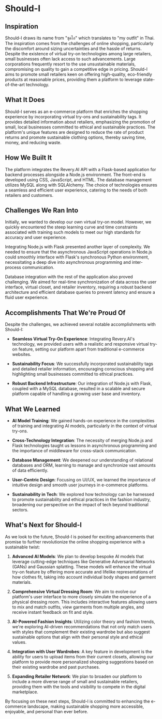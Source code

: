 # Should-I

## Inspiration

Should-I draws its name from "ชุดไอ" which translates to "my outfit" in Thai. The inspiration comes from the challenges of online shopping, particularly the discomfort around sizing uncertainties and the hassle of returns. Despite the existence of virtual try-on technologies among large retailers, small businesses often lack access to such advancements. Large corporations frequently resort to the use unsustainable materials, compromising on quality to gain a competitive edge in pricing. Should-I aims to promote small retailers keen on offering high-quality, eco-friendly products at reasonable prices, providing them a platform to leverage state-of-the-art technology.

## What It Does

Should-I serves as an e-commerce platform that enriches the shopping experience by incorporating virtual try-ons and sustainability tags. It provides detailed information about retailers, emphasizing the promotion of small, local businesses committed to ethical and sustainable practices. The platform's unique features are designed to reduce the rate of product returns and promote sustainable clothing options, thereby saving time, money, and reducing waste.

## How We Built It

The platform integrates the Revery.AI API with a Flask-based application for backend processes alongside a Node.js environment. The front-end is developed using CSS, JavaScript, and HTML. The database management utilizes MySQL along with SQLAlchemy. The choice of technologies ensures a seamless and efficient user experience, catering to the needs of both retailers and customers.

## Challenges We Ran Into

Initially, we wanted to develop our own virtual try-on model. However, we quickly encountered the steep learning curve and time constraints associated with training such models to meet our high standards for accuracy and user experience.

Integrating Node.js with Flask presented another layer of complexity. We needed to ensure that the asynchronous JavaScript operations in Node.js could smoothly interface with Flask's synchronous Python environment, necessitating a deep dive into asynchronous programming and inter-process communication.

Database integration with the rest of the application also proved challenging. We aimed for real-time synchronization of data across the user interface, virtual closet, and retailer inventory, requiring a robust backend architecture and efficient database queries to prevent latency and ensure a fluid user experience.

## Accomplishments That We're Proud Of

Despite the challenges, we achieved several notable accomplishments with Should-I:

- **Seamless Virtual Try-On Experience**: Integrating Revery.AI's technology, we provided users with a realistic and responsive virtual try-on feature, setting our platform apart from traditional e-commerce websites.
  
- **Sustainability Focus**: We successfully incorporated sustainability tags and detailed retailer information, encouraging conscious shopping and highlighting small businesses committed to ethical practices.
  
- **Robust Backend Infrastructure**: Our integration of Node.js with Flask, coupled with a MySQL database, resulted in a scalable and secure platform capable of handling a growing user base and inventory.


## What We Learned

- **AI Model Training**: We gained hands-on experience in the complexities of training and integrating AI models, particularly in the context of virtual try-ons.
  
- **Cross-Technology Integration**: The necessity of merging Node.js and Flask technologies taught us lessons in asynchronous programming and the importance of middleware for cross-stack communication.
  
- **Database Management**: We deepened our understanding of relational databases and ORM, learning to manage and synchronize vast amounts of data efficiently.

- **User-Centric Design**: Focusing on UI/UX, we learned the importance of intuitive design and smooth user journeys in e-commerce platforms.

- **Sustainability in Tech**: We explored how technology can be harnessed to promote sustainability and ethical practices in the fashion industry, broadening our perspective on the impact of tech beyond traditional sectors.


## What's Next for Should-I

As we look to the future, Should-I is poised for exciting advancements that promise to further revolutionize the online shopping experience with a sustainable twist:

1. **Advanced AI Models**: We plan to develop bespoke AI models that leverage cutting-edge techniques like Generative Adversarial Networks (GANs) and Gaussian splatting. These models will enhance the virtual try-on feature by offering more accurate and lifelike representations of how clothes fit, taking into account individual body shapes and garment materials.

2. **Comprehensive Virtual Dressing Room**: We aim to evolve our platform's user interface to more closely simulate the experience of a physical dressing room. This includes interactive features allowing users to mix and match outfits, view garments from multiple angles, and receive instant feedback on fit and style.

3. **AI-Powered Fashion Insights**: Utilizing color theory and fashion trends, we're exploring AI-driven recommendations that not only match users with styles that complement their existing wardrobe but also suggest sustainable options that align with their personal style and ethical values.

4. **Integration with User Wardrobes**: A key feature in development is the ability for users to upload items from their current closets, allowing our platform to provide more personalized shopping suggestions based on their existing wardrobe and past purchases.

5. **Expanding Retailer Network**: We plan to broaden our platform to include a more diverse range of small and sustainable retailers, providing them with the tools and visibility to compete in the digital marketplace.

By focusing on these next steps, Should-I is committed to enhancing the e-commerce landscape, making sustainable shopping more accessible, enjoyable, and personal than ever before.
